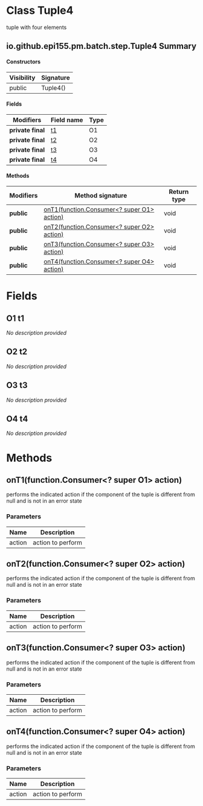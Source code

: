 Class Tuple4
============
tuple with four elements

io.github.epi155.pm.batch.step.Tuple4 Summary
-------
#### Constructors
| Visibility | Signature |
| ---------- | --------- |
| public     | Tuple4()  |
#### Fields
| Modifiers         | Field name   | Type |
| ----------------- | ------------ | ---- |
| **private final** | [t1](#o1-t1) | O1   |
| **private final** | [t2](#o2-t2) | O2   |
| **private final** | [t3](#o3-t3) | O3   |
| **private final** | [t4](#o4-t4) | O4   |
#### Methods
| Modifiers  | Method signature                                                                     | Return type |
| ---------- | ------------------------------------------------------------------------------------ | ----------- |
| **public** | [onT1(function.Consumer<? super O1> action)](#ont1functionconsumer?-super-o1-action) | void        |
| **public** | [onT2(function.Consumer<? super O2> action)](#ont2functionconsumer?-super-o2-action) | void        |
| **public** | [onT3(function.Consumer<? super O3> action)](#ont3functionconsumer?-super-o3-action) | void        |
| **public** | [onT4(function.Consumer<? super O4> action)](#ont4functionconsumer?-super-o4-action) | void        |

Fields
======
O1 t1
-----
*No description provided*


O2 t2
-----
*No description provided*


O3 t3
-----
*No description provided*


O4 t4
-----
*No description provided*


Methods
=======
onT1(function.Consumer<? super O1> action)
------------------------------------------
performs the indicated action if the component of the tuple is different from null and is not in an error state

### Parameters

| Name   | Description       |
| ------ | ----------------- |
| action | action to perform |


onT2(function.Consumer<? super O2> action)
------------------------------------------
performs the indicated action if the component of the tuple is different from null and is not in an error state

### Parameters

| Name   | Description       |
| ------ | ----------------- |
| action | action to perform |


onT3(function.Consumer<? super O3> action)
------------------------------------------
performs the indicated action if the component of the tuple is different from null and is not in an error state

### Parameters

| Name   | Description       |
| ------ | ----------------- |
| action | action to perform |


onT4(function.Consumer<? super O4> action)
------------------------------------------
performs the indicated action if the component of the tuple is different from null and is not in an error state

### Parameters

| Name   | Description       |
| ------ | ----------------- |
| action | action to perform |


